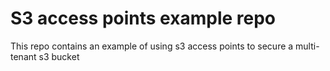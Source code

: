 # S3 access points example repo
This repo contains an example of using s3 access points to secure a multi-tenant s3 bucket
